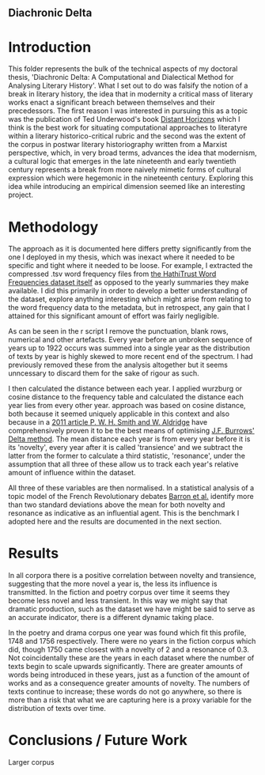## Diachronic Delta

# Introduction

This folder represents the bulk of the technical aspects of my doctoral thesis, 'Diachronic Delta: A Computational and Dialectical Method for Analysing Literary History'. What I set out to do was falsify the notion of a break in literary history, the idea that in modernity a critical mass of literary works enact a significant breach between themselves and their precedessors. The first reason I was interested in pursuing this as a topic was the publication of Ted Underwood's book [Distant Horizons](https://press.uchicago.edu/ucp/books/book/chicago/D/bo35853783.html) which I think is the best work for situating computational approaches to literatyre within a literary historico-critical rubric and the second was the extent of the corpus in postwar literary historiography written from a Marxist perspective, which, in very broad terms, advances the idea that modernism, a cultural logic that emerges in the late nineteenth and early twentieth century represents a break from more naively mimetic forms of cultural expression which were hegemonic in the nineteenth century. Exploring this idea while introducing an empirical dimension seemed like an interesting project. 

# Methodology

The approach as it is documented here differs pretty significantly from the one I deployed in my thesis, which was inexact where it needed to be specific and tight where it needed to be loose. For example, I extracted the compressed .tsv word frequency files from [the HathiTrust Word Frequencies dataset itself](https://wiki.htrc.illinois.edu/display/COM/Word+Frequencies+in+English-Language+Literature%2C+1700-1922) as opposed to the yearly summaries they make available. I did this primarily in order to develop a better understanding of the dataset, explore anything interesting which might arise from relating to the word frequency data to the metadata, but in retrospect, any gain that I attained for this significant amount of effort was fairly negligible.

As can be seen in the r script I remove the punctuation, blank rows, numerical and other artefacts. Every year before an unbroken sequence of years up to 1922 occurs was summed into a single year as the distribution of texts by year is highly skewed to more recent end of the spectrum. I had previously removed these from the analysis altogether but it seems unncessary to discard them for the sake of rigour as such.

I then calculated the distance between each year. I applied wurzburg or cosine distance to the frequency table and calculated the distance each year lies from every other year.  approach was based on cosine distance, both because it seemed uniquely applicable in this context and also because in a [2011 article P. W. H. Smith and W. Aldridge](https://www.tandfonline.com/doi/abs/10.1080/09296174.2011.533591) have comprehensively proven it to be the best means of optimising [J.F. Burrows' Delta method](https://academic.oup.com/dsh/article-abstract/17/3/267/929277?redirectedFrom=fulltext). The mean distance each year is from every year before it is its 'novelty', every year after it is called 'transience' and we subtract the latter from the former to calculate a third statistic, 'resonance', under the assumption that all three of these allow us to track each year's relative amount of influence within the dataset.

All three of these variables are then normalised. In a statistical analysis of a topic model of the French Revolutionary debates [Barron et al.](https://www.pnas.org/doi/10.1073/pnas.1717729115) identify more than two standard deviations above the mean for both novelty and resonance as indicative as an influential agent. This is the benchmark I adopted here and the results are documented in the next section.

# Results

In all corpora there is a positive correlation between novelty and transience, suggesting that the more novel a year is, the less its influence is transmitted. In the fiction and poetry corpus over time it seems they become less novel and less transient. In this way we might say that dramatic production, such as the dataset we have might be said to serve as an accurate indicator, there is a different dynamic taking place.

In the poetry and drama corpus one year was found which fit this profile, 1748 and 1756 respectively. There were no years in the fiction corpus which did, though 1750 came closest with a novelty of 2 and a resonance of 0.3. Not coincidentally these are the years in each dataset where the number of texts begin to scale upwards significantly. There are greater amounts of words being introduced in these years, just as a function of the amount of works and as a consequence greater amounts of novelty. The numbers of texts continue to increase; these words do not go anywhere, so there is more than a risk that what we are capturing here is a proxy variable for the distribution of texts over time.

# Conclusions / Future Work

Larger corpus


















